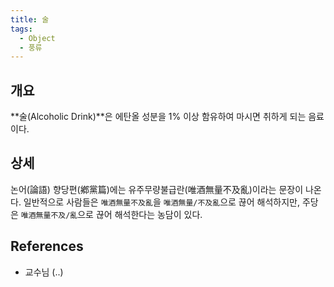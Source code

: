 ```yaml
---
title: 술
tags:
  - Object
  - 풍류
---
```


## 개요
**술(Alcoholic Drink)**은 에탄올 성분을 1% 이상 함유하여 마시면 취하게 되는 음료이다.

## 상세
논어(論語) 향당편(鄕黨篇)에는 유주무량불급란(唯酒無量不及亂)이라는 문장이 나온다. 일반적으로 사람들은 `唯酒無量不及亂`을 `唯酒無量/不及亂`으로 끊어 해석하지만, 주당은 `唯酒無量不及/亂`으로 끊어 해석한다는 농담이 있다.

## References
- 교수님 (..)